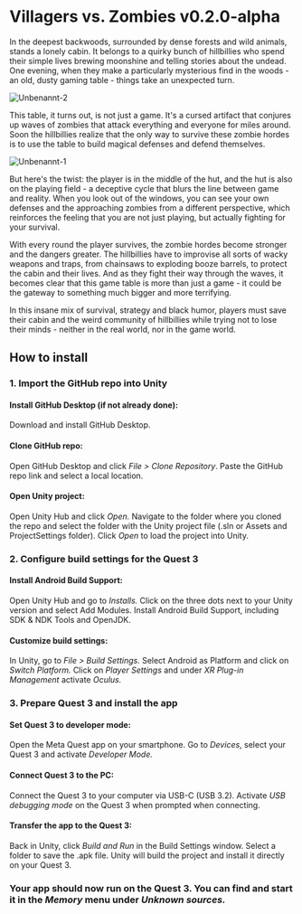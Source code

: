<h1>Villagers vs. Zombies v0.2.0-alpha</h1>

In the deepest backwoods, surrounded by dense forests and wild animals, stands a lonely cabin. It belongs to a quirky bunch of hillbillies who spend their simple lives brewing moonshine and telling stories about the undead. One evening, when they make a particularly mysterious find in the woods - an old, dusty gaming table - things take an unexpected turn.

![Unbenannt-2](https://github.com/user-attachments/assets/a62766f2-007e-4275-a305-bd947feb0726)

This table, it turns out, is not just a game. It's a cursed artifact that conjures up waves of zombies that attack everything and everyone for miles around. Soon the hillbillies realize that the only way to survive these zombie hordes is to use the table to build magical defenses and defend themselves.

![Unbenannt-1](https://github.com/user-attachments/assets/75083e37-0ad4-4af4-9b4a-b3b5809b05c4)

But here's the twist: the player is in the middle of the hut, and the hut is also on the playing field - a deceptive cycle that blurs the line between game and reality. When you look out of the windows, you can see your own defenses and the approaching zombies from a different perspective, which reinforces the feeling that you are not just playing, but actually fighting for your survival.

With every round the player survives, the zombie hordes become stronger and the dangers greater. The hillbillies have to improvise all sorts of wacky weapons and traps, from chainsaws to exploding booze barrels, to protect the cabin and their lives. And as they fight their way through the waves, it becomes clear that this game table is more than just a game - it could be the gateway to something much bigger and more terrifying.

In this insane mix of survival, strategy and black humor, players must save their cabin and the weird community of hillbillies while trying not to lose their minds - neither in the real world, nor in the game world.

<h2>How to install</h2>

<h3>1. Import the GitHub repo into Unity</h3>

  <h4>Install GitHub Desktop (if not already done):</h4>
      Download and install GitHub Desktop.

  <h4>Clone GitHub repo:</h4>
      Open GitHub Desktop and click <i>File > Clone Repository</i>.
      Paste the GitHub repo link and select a local location.

  <h4>Open Unity project:</h4>
      Open Unity Hub and click <i>Open.</i>
      Navigate to the folder where you cloned the repo and select the folder with the Unity project file (.sln or Assets and ProjectSettings folder).
      Click <i>Open</i> to load the project into Unity.

<h3>2. Configure build settings for the Quest 3</h3>

  <h4>Install Android Build Support:</h4>
      Open Unity Hub and go to <i>Installs.</i>
      Click on the three dots next to your Unity version and select Add Modules.
      Install Android Build Support, including SDK & NDK Tools and OpenJDK.

  <h4>Customize build settings:</h4>
      In Unity, go to <i>File > Build Settings.</i>
      Select Android as Platform and click on <i>Switch Platform.</i>
      Click on <i>Player Settings</i> and under <i>XR Plug-in Management</i> activate <i>Oculus.</i>

<h3>3. Prepare Quest 3 and install the app</h3>

  <h4>Set Quest 3 to developer mode:</h4>
      Open the Meta Quest app on your smartphone.
      Go to <i>Devices</i>, select your Quest 3 and activate <i>Developer Mode.</i>

  <h4>Connect Quest 3 to the PC:</h4>
      Connect the Quest 3 to your computer via USB-C (USB 3.2).
      Activate <i>USB debugging mode</i> on the Quest 3 when prompted when connecting.

  <h4>Transfer the app to the Quest 3:</h4>
      Back in Unity, click <i>Build and Run</i> in the Build Settings window.
      Select a folder to save the .apk file.
      Unity will build the project and install it directly on your Quest 3.

<h3>Your app should now run on the Quest 3. You can find and start it in the <i>Memory</i> menu under <i>Unknown sources.</i></h3>
